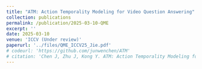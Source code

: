 ```yaml
---
title: "ATM: Action Temporality Modeling for Video Question Answering"
collection: publications
permalink: /publication/2025-03-10-QME
excerpt: ''
date: 2025-03-10
venue: 'ICCV (Under review)'
paperurl: '../files/QME_ICCV25_Jie.pdf'
# codeurl: 'https://github.com/junwenchen/ATM'
# citation: 'Chen J, Zhu J, Kong Y. ATM: Action Temporality Modeling for Video Question Answering[C]//Proceedings of the 31st ACM International Conference on Multimedia. 2023: 4886-4895.'
---
```

<!-- 
<div style="text-align: center;">
  <img src="../images/atm_teaser_mm23.png" alt="alt text">
</div> -->
